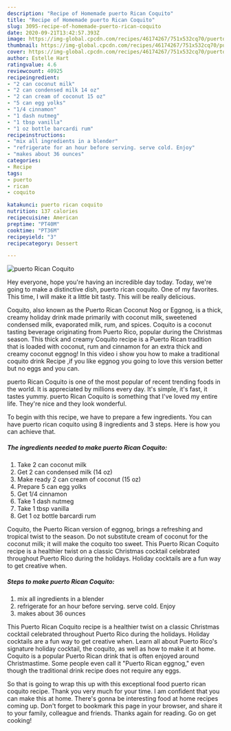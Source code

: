 ```yaml
---
description: "Recipe of Homemade puerto Rican Coquito"
title: "Recipe of Homemade puerto Rican Coquito"
slug: 3095-recipe-of-homemade-puerto-rican-coquito
date: 2020-09-21T13:42:57.393Z
image: https://img-global.cpcdn.com/recipes/46174267/751x532cq70/puerto-rican-coquito-recipe-main-photo.jpg
thumbnail: https://img-global.cpcdn.com/recipes/46174267/751x532cq70/puerto-rican-coquito-recipe-main-photo.jpg
cover: https://img-global.cpcdn.com/recipes/46174267/751x532cq70/puerto-rican-coquito-recipe-main-photo.jpg
author: Estelle Hart
ratingvalue: 4.6
reviewcount: 40925
recipeingredient:
- "2 can coconut milk"
- "2 can condensed milk 14 oz"
- "2 can cream of coconut 15 oz"
- "5 can egg yolks"
- "1/4 cinnamon"
- "1 dash nutmeg"
- "1 tbsp vanilla"
- "1 oz bottle barcardi rum"
recipeinstructions:
- "mix all ingredients in a blender"
- "refrigerate for an hour before serving. serve cold. Enjoy"
- "makes about 36 ounces"
categories:
- Recipe
tags:
- puerto
- rican
- coquito

katakunci: puerto rican coquito 
nutrition: 137 calories
recipecuisine: American
preptime: "PT40M"
cooktime: "PT36M"
recipeyield: "3"
recipecategory: Dessert

---
```



![puerto Rican Coquito](https://img-global.cpcdn.com/recipes/46174267/751x532cq70/puerto-rican-coquito-recipe-main-photo.jpg)

Hey everyone, hope you're having an incredible day today. Today, we're going to make a distinctive dish, puerto rican coquito. One of my favorites. This time, I will make it a little bit tasty. This will be really delicious.

Coquito, also known as the Puerto Rican Coconut Nog or Eggnog, is a thick, creamy holiday drink made primarily with coconut milk, sweetened condensed milk, evaporated milk, rum, and spices. Coquito is a coconut tasting beverage originating from Puerto Rico, popular during the Christmas season. This thick and creamy Coquito recipe is a Puerto Rican tradition that is loaded with coconut, rum and cinnamon for an extra thick and creamy coconut eggnog! In this video i show you how to make a traditional coquito drink Recipe ,if you like eggnog you going to love this version better but no eggs and you can.

puerto Rican Coquito is one of the most popular of recent trending foods in the world. It is appreciated by millions every day. It's simple, it's fast, it tastes yummy. puerto Rican Coquito is something that I've loved my entire life. They're nice and they look wonderful.


To begin with this recipe, we have to prepare a few ingredients. You can have puerto rican coquito using 8 ingredients and 3 steps. Here is how you can achieve that.

<!--inarticleads1-->

##### The ingredients needed to make puerto Rican Coquito:

1. Take 2 can coconut milk
1. Get 2 can condensed milk (14 oz)
1. Make ready 2 can cream of coconut (15 oz)
1. Prepare 5 can egg yolks
1. Get 1/4 cinnamon
1. Take 1 dash nutmeg
1. Take 1 tbsp vanilla
1. Get 1 oz bottle barcardi rum


Coquito, the Puerto Rican version of eggnog, brings a refreshing and tropical twist to the season. Do not substitute cream of coconut for the coconut milk; it will make the coquito too sweet. This Puerto Rican Coquito recipe is a healthier twist on a classic Christmas cocktail celebrated throughout Puerto Rico during the holidays. Holiday cocktails are a fun way to get creative when. 

<!--inarticleads2-->

##### Steps to make puerto Rican Coquito:

1. mix all ingredients in a blender
1. refrigerate for an hour before serving. serve cold. Enjoy
1. makes about 36 ounces


This Puerto Rican Coquito recipe is a healthier twist on a classic Christmas cocktail celebrated throughout Puerto Rico during the holidays. Holiday cocktails are a fun way to get creative when. Learn all about Puerto Rico&#39;s signature holiday cocktail, the coquito, as well as how to make it at home. Coquito is a popular Puerto Rican drink that is often enjoyed around Christmastime. Some people even call it &#34;Puerto Rican eggnog,&#34; even though the traditional drink recipe does not require any eggs. 

So that is going to wrap this up with this exceptional food puerto rican coquito recipe. Thank you very much for your time. I am confident that you can make this at home. There's gonna be interesting food at home recipes coming up. Don't forget to bookmark this page in your browser, and share it to your family, colleague and friends. Thanks again for reading. Go on get cooking!
